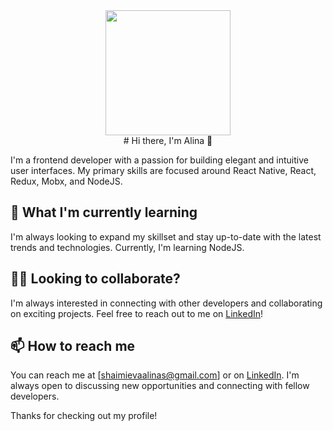 
<div id="header" align="center">
  <img src="https://media.giphy.com/media/2IudUHdI075HL02Pkk/giphy.gif" width="200"/> <br>
  # Hi there, I'm Alina 👋
</div>


I'm a frontend developer with a passion for building elegant and intuitive user interfaces. My primary skills are focused around React Native, React, Redux, Mobx, and NodeJS.

## 🌱 What I'm currently learning

I'm always looking to expand my skillset and stay up-to-date with the latest trends and technologies. Currently, I'm learning NodeJS.

## 👯‍♀️ Looking to collaborate?

I'm always interested in connecting with other developers and collaborating on exciting projects. Feel free to reach out to me on [LinkedIn](https://www.linkedin.com/in/alina-shaimieva-5043a4233)!

## 📫 How to reach me

You can reach me at [shaimievaalinas@gmail.com] or on [LinkedIn](https://www.linkedin.com/in/alina-shaimieva-5043a4233). I'm always open to discussing new opportunities and connecting with fellow developers.

Thanks for checking out my profile!


<!--
**alicefarron/alicefarron** is a ✨ _special_ ✨ repository because its `README.md` (this file) appears on your GitHub profile.

Here are some ideas to get you started:

- 🔭 I’m currently working on ...
- 🌱 I’m currently learning ...
- 👯 I’m looking to collaborate on ...
- 🤔 I’m looking for help with ...
- 💬 Ask me about ...
- 📫 How to reach me: ...
- 😄 Pronouns: ...
- ⚡ Fun fact: ...
-->
